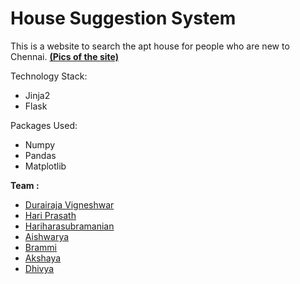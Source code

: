 # House Suggestion System

This is a website to search the apt house for people who are new to Chennai.
[**(Pics of the site)**](https://github.com/vigneshdurairaj/Houseitup/tree/master/Screenshots)

Technology Stack:
 - Jinja2
 - Flask
 
Packages Used:
  - Numpy
  - Pandas
  - Matplotlib

**Team :**
- [Durairaja Vigneshwar](https://github.com/vigneshdurairaj)
- [Hari Prasath](https://github.com/imhphari)
- [Hariharasubramanian](https://github.com/Harihar98)
- [Aishwarya](http://github.com/Aishu9825)
- [Brammi](https://github.com/BrammiJ)
- [Akshaya](https://github.com/AkshayaRC)
- [Dhivya](https://github.com/Dhivyarajendran79)
